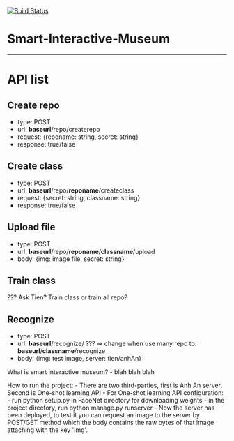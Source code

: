[![Build Status](https://travis-ci.com/chequochuu/Smart-Interactive-Museum.svg?token=zqCLPftiBUBoP2cktddN&branch=server)](https://travis-ci.com/chequochuu/Smart-Interactive-Museum)
# Smart-Interactive-Museum
-------------------------

# API list

## Create repo

- type: POST
- url: **baseurl**/repo/createrepo
- request: {reponame: string, secret: string}
- response: true/false
## Create class

- type: POST
- url: **baseurl**/repo/**reponame**/createclass
- request: {secret: string, classname: string}
- response: true/false
## Upload file

- type: POST
- url: **baseurl**/repo/**reponame**/**classname**/upload
- body: {img: image file, secret: string}
## Train class

??? Ask Tien? Train class or train all repo?



## Recognize

- type: POST
- url: **baseurl**/recognize/      ??? => change when use many repo to: **baseurl**/**classname**/recognize
- body: {img: test image, server: tien/anhAn}


What is smart interactive museum?
    - blah blah blah

How to run the project:
    - There are two third-parties, first is Anh An server, Second is One-shot learning API
    - For One-shot learning API configuration:
        - run python setup.py in FaceNet directory for downloading weights
        - in the project directory, run python manage.py runserver
        - Now the server has been deployed, to test it you can request an image to the server by POST/GET method which the body contains the raw bytes of that image attaching with the key 'img'.


